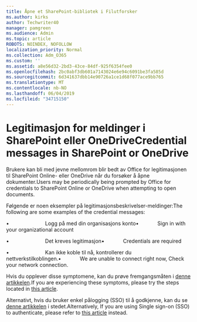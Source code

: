 ```yaml
---
title: Åpne et SharePoint-bibliotek i Filutforsker
ms.author: kirks
author: Techwriter40
manager: pamgreen
ms.audience: Admin
ms.topic: article
ROBOTS: NOINDEX, NOFOLLOW
localization_priority: Normal
ms.collection: Adm_O365
ms.custom: ''
ms.assetid: a8e56d32-2bd3-43ce-84df-925f6354fee0
ms.openlocfilehash: 2bc0abf3db601a7143024e6e94c6091be3fa585d
ms.sourcegitcommit: 6d341637dbb14e90726a1ce1d68f077ace9bb765
ms.translationtype: MT
ms.contentlocale: nb-NO
ms.lasthandoff: 06/04/2019
ms.locfileid: "34715150"
---
```

# <a name="credential-messages-in-sharepoint-or-onedrive"></a><span data-ttu-id="185df-102">Legitimasjon for meldinger i SharePoint eller OneDrive</span><span class="sxs-lookup"><span data-stu-id="185df-102">Credential messages in SharePoint or OneDrive</span></span>

<p><span data-ttu-id="185df-103">Brukere kan bli med jevne mellomrom blir bedt av Office for legitimasjonen til SharePoint Online- eller OneDrive når du forsøker å åpne dokumenter.</span><span class="sxs-lookup"><span data-stu-id="185df-103">Users may be periodically being prompted by Office for credentials to SharePoint Online or OneDrive when attempting to open documents.</span></span></p> <p><span data-ttu-id="185df-104">Følgende er noen eksempler på legitimasjonsbeskrivelser-meldinger:</span><span class="sxs-lookup"><span data-stu-id="185df-104">The following are some examples of the credential messages:</span></span></p> <p><span data-ttu-id="185df-105">&bull;<span style="mso-tab-count: 1;"> &nbsp; &nbsp; &nbsp; &nbsp; &nbsp; &nbsp; &nbsp; &nbsp; &nbsp; &nbsp; &nbsp; &nbsp; </span>Logg på med din organisasjons konto</span><span class="sxs-lookup"><span data-stu-id="185df-105">&bull;<span style="mso-tab-count: 1;">&nbsp;&nbsp;&nbsp;&nbsp;&nbsp;&nbsp;&nbsp;&nbsp;&nbsp;&nbsp;&nbsp;&nbsp; </span>Sign in with your organizational account</span></span></p> <p><span data-ttu-id="185df-106">&bull;<span style="mso-tab-count: 1;"> &nbsp; &nbsp; &nbsp; &nbsp; &nbsp; &nbsp; &nbsp; &nbsp; &nbsp; &nbsp; &nbsp; &nbsp; </span>Det kreves legitimasjon</span><span class="sxs-lookup"><span data-stu-id="185df-106">&bull;<span style="mso-tab-count: 1;">&nbsp;&nbsp;&nbsp;&nbsp;&nbsp;&nbsp;&nbsp;&nbsp;&nbsp;&nbsp;&nbsp;&nbsp; </span>Credentials are required</span></span></p> <p><span data-ttu-id="185df-107">&bull;<span style="mso-tab-count: 1;"> &nbsp; &nbsp; &nbsp; &nbsp; &nbsp; &nbsp; &nbsp; &nbsp; &nbsp; &nbsp; &nbsp; &nbsp; </span>Kan ikke koble til nå, kontrollerer du nettverkstilkoblingen.</span><span class="sxs-lookup"><span data-stu-id="185df-107">&bull;<span style="mso-tab-count: 1;">&nbsp;&nbsp;&nbsp;&nbsp;&nbsp;&nbsp;&nbsp;&nbsp;&nbsp;&nbsp;&nbsp;&nbsp; </span>We are unable to connect right now, Check your network connection.</span></span></p> <p><span data-ttu-id="185df-108">Hvis du opplever disse symptomene, kan du prøve fremgangsmåten i <a href="https://support.microsoft.com/en-us/help/2913639/office-applications-periodically-prompt-for-credentials-to-sharepoint">denne artikkelen</a>.</span><span class="sxs-lookup"><span data-stu-id="185df-108">If you are experiencing these symptoms, please try the steps located in <a href="https://support.microsoft.com/en-us/help/2913639/office-applications-periodically-prompt-for-credentials-to-sharepoint">this article</a>.</span></span></p> <p><span data-ttu-id="185df-109">Alternativt, hvis du bruker enkel pålogging (SSO) til å godkjenne, kan du se <a href="https://support.microsoft.com/en-us/help/4025962/cant-sign-in-after-update-to-office-2016-build-16-0-7967-on-windows-10">denne artikkelen</a> i stedet.</span><span class="sxs-lookup"><span data-stu-id="185df-109">Alternatively, If you are using Single sign-on (SSO) to authenticate, please refer to <a href="https://support.microsoft.com/en-us/help/4025962/cant-sign-in-after-update-to-office-2016-build-16-0-7967-on-windows-10">this article</a> instead.</span></span></p> <p>&nbsp;</p>

